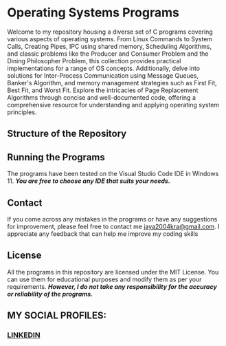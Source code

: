 # Operating Systems Programs
Welcome to my repository housing a diverse set of C programs covering various aspects of operating systems. From Linux Commands to System Calls, Creating Pipes, IPC using shared memory, Scheduling Algorithms, and classic problems like the Producer and Consumer Problem and the Dining Philosopher Problem, this collection provides practical implementations for a range of OS concepts. Additionally, delve into solutions for Inter-Process Communication using Message Queues, Banker's Algorithm, and memory management strategies such as First Fit, Best Fit, and Worst Fit. Explore the intricacies of Page Replacement Algorithms through concise and well-documented code, offering a comprehensive resource for understanding and applying operating system principles.

## Structure of the Repository

## Running the Programs
The programs have been tested on the Visual Studio Code IDE in Windows 11.
***You are free to choose any IDE that suits your needs.***

## Contact
If you come across any mistakes in the programs or have any suggestions for improvement, please feel free to contact me <jaya2004kra@gmail.com>. I appreciate any feedback that can help me improve my coding skills

## License
All the programs in this repository are licensed under the MIT License. You can use them for educational purposes and modify them as per your requirements. ***However, I do not take any responsibility for the accuracy or reliability of the programs.***

## MY SOCIAL PROFILES:
### [LINKEDIN](https://www.linkedin.com/in/jayashrek/)
